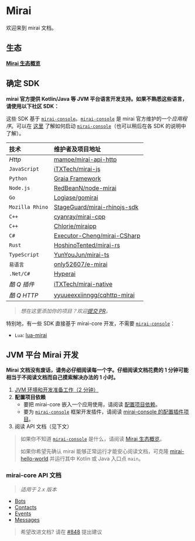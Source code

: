 # Mirai

欢迎来到 mirai 文档。

## 生态

**[Mirai 生态概览](mirai-ecology.md)**

## 确定 SDK

**mirai 官方提供 Kotlin/Java 等 JVM 平台语言开发支持。如果不熟悉这些语言，请使用以下社区 SDK：**

[`mirai-console`]: https://github.com/mamoe/mirai-console

这些 SDK 基于 [`mirai-console`]。[`mirai-console`] 是 mirai 官方维护的一个*应用程序*。可以在 [这里](https://github.com/mamoe/mirai-console/blob/master/docs/Run.md) 了解如何启动 [`mirai-console`]（也可以稍后在各 SDK 的说明中了解）。

[mamoe/mirai-api-http]: https://github.com/mamoe/mirai-api-http
[iTXTech/mirai-native]: https://github.com/iTXTech/mirai-native
[iTXTech/mirai-js]: https://github.com/iTXTech/mirai-js
[GraiaProject/Application]: https://github.com/GraiaProject/Application
[RedBeanN/node-mirai]: https://github.com/RedBeanN/node-mirai
[Logiase/gomirai]: https://github.com/Logiase/gomirai
[StageGuard/mirai-rhinojs-sdk]: https://github.com/StageGuard/mirai-rhinojs-sdk
[cyanray/mirai-cpp]: https://github.com/cyanray/mirai-cpp
[Chlorie/miraipp]: https://github.com/Chlorie/miraipp-template
[Executor-Cheng/mirai-CSharp]: https://github.com/Executor-Cheng/mirai-CSharp
[HoshinoTented/mirai-rs]: https://github.com/HoshinoTented/mirai-rs
[YunYouJun/mirai-ts]: https://github.com/YunYouJun/mirai-ts
[only52607/e-mirai]: https://github.com/only52607/e-mirai
[theGravityLab/ProjHyperai]: https://github.com/theGravityLab/ProjHyperai
[yyuueexxiinngg/cqhttp-mirai]: https://github.com/yyuueexxiinngg/cqhttp-mirai

| 技术             | 维护者及项目地址                               |
|:----------------|:--------------------------------------------|
| *Http*          | [mamoe/mirai-api-http]                      |
| `JavaScript`    | [iTXTech/mirai-js]                          |
| `Python`        | [Graia Framework][GraiaProject/Application] |
| `Node.js`       | [RedBeanN/node-mirai]                       |
| `Go`            | [Logiase/gomirai]                           |
| `Mozilla Rhino` | [StageGuard/mirai-rhinojs-sdk]              |
| `C++`           | [cyanray/mirai-cpp]                         |
| `C++`           | [Chlorie/miraipp]                           |
| `C#`            | [Executor-Cheng/mirai-CSharp]               |
| `Rust`          | [HoshinoTented/mirai-rs]                    |
| `TypeScript`    | [YunYouJun/mirai-ts]                        |
| `易语言`         | [only52607/e-mirai]                         |
| `.Net/C#`       | [Hyperai][theGravityLab/ProjHyperai]        |
| *酷 Q 插件*      | [iTXTech/mirai-native]                      |
| *酷 Q HTTP*     | [yyuueexxiinngg/cqhttp-mirai]               |

> *想在这里添加你的项目？欢迎[提交 PR](https://github.com/mamoe/mirai/edit/dev/docs/README.md)。*

特别地，有一些 SDK 直接基于 mirai-core 开发，不需要 [`mirai-console`]：

- `Lua`: [lua-mirai](https://github.com/only52607/lua-mirai)

## JVM 平台 Mirai 开发

**Mirai 文档没有废话，请务必仔细阅读每一个字。仔细阅读文档花费的 1 分钟可能相当于不阅读文档而自己摸索解决办法的 1 小时。**

1. [JVM 环境和开发准备工作（2 分钟）](Preparations.md#mirai---preparations)
2. **配置项目依赖**
   - 要把 mirai-core 嵌入一个应用使用，请阅读 [配置项目依赖](ConfiguringProjects.md)。
   - 要为 [`mirai-console`] 框架开发插件，请阅读 [mirai-console 的配置插件项目](https://github.com/mamoe/mirai-console/blob/master/docs/ConfiguringProjects.md)。
3. 阅读 API 文档（见下文）

> 如果你不知道 [`mirai-console`] 是什么，请阅读 [Mirai 生态概览](mirai-ecology.md)。
>
> 如果你希望先确认 mirai 能够正常运行才能安心阅读文档，可克隆 [mirai-hello-world](https://github.com/project-mirai/mirai-hello-world) 并运行其中 Kotlin 或 Java 入口点 `main`。


### mirai-core API 文档

> *适用于 2.x 版本*

- [Bots](Bots.md)
- [Contacts](Contacts.md)
- [Events](Events.md)
- [Messages](Messages.md)

> 希望改进文档? 请在 [#848](https://github.com/mamoe/mirai/discussions/848) 提出建议